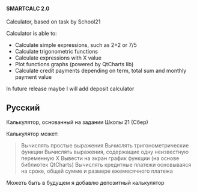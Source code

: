 #### SMARTCALC 2.0

Calculator, based on task by School21

Calculator is able to:

- Calculate simple expressions, such as 2+2 or 7/5
- Calculate trigonometric functions
- Calculate expressions with X value
- Plot functions graphs (powered by QtCharts lib)
- Calculate credit payments depending on term, total sum and monthly payment value

In future release maybe I will add deposit calculator

## Русский

Калькулятор, основанный на задании Школы 21 (Сбер)

Калькулятор может:

> Вычислять простые выражения
> Вычислять тригонометрические функции
> Вычислять выражения, содержащие одну неизвестную переменную X
> Вывести на экран график функции (на основе библиотек QtCharts)
> Вычислять кредитные платежи основываяся на сроке, общей сумме и размере ежемесячного платежа

Можеть быть в будущем я добавлю депозитный калькулятор
